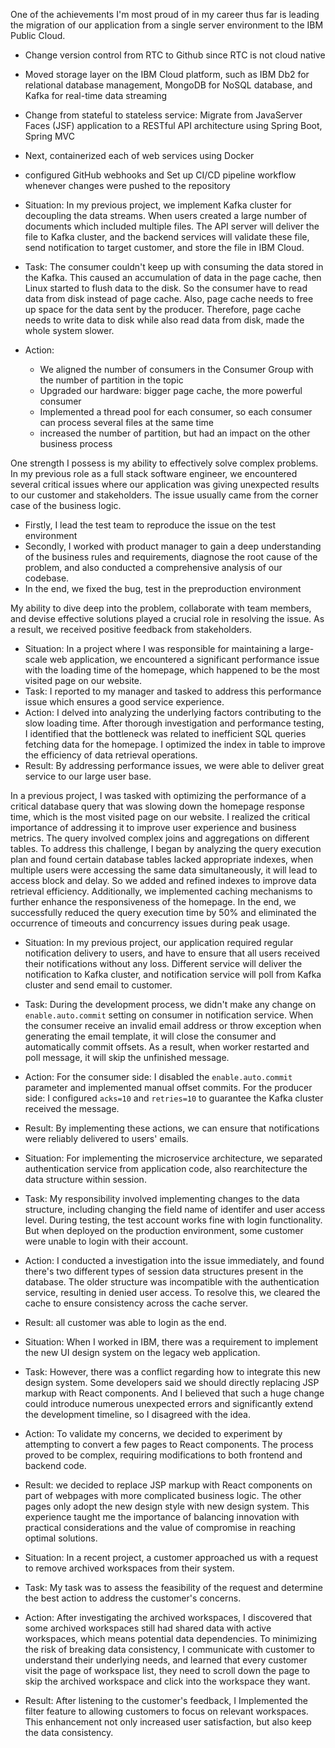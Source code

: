 One of the achievements I'm most proud of in my career thus far is leading the migration of our application from a single server environment to the IBM Public Cloud.
* Change version control from RTC to Github since RTC is not cloud native
* Moved storage layer on the IBM Cloud platform, such as IBM Db2 for relational database management, MongoDB for NoSQL database, and Kafka for real-time data streaming
* Change from stateful to stateless service: Migrate from JavaServer Faces (JSF) application to a RESTful API architecture using Spring Boot, Spring MVC
* Next, containerized each of web services using Docker
* configured GitHub webhooks and Set up CI/CD pipeline workflow whenever changes were pushed to the repository


* Situation: In my previous project, we implement Kafka cluster for decoupling the data streams. When users created a large number of documents which included multiple files. The API server will deliver the file to Kafka cluster, and the backend services will validate these file, send notification to target customer, and store the file in IBM Cloud.
* Task: The consumer couldn't keep up with consuming the data stored in the Kafka. This caused an accumulation of data in the page cache, then Linux started to flush data to the disk. So the consumer have to read data from disk instead of page cache. Also, page cache needs to free up space for the data sent by the producer. Therefore, page cache needs to write data to disk while also read data from disk, made the whole system slower.
* Action: 
    * We aligned the number of consumers in the Consumer Group with the number of partition in the topic
    * Upgraded our hardware: bigger page cache, the more powerful consumer
    * Implemented a thread pool for each consumer, so each consumer can process several files at the same time
    * increased the number of partition, but had an impact on the other business process


One strength I possess is my ability to effectively solve complex problems. In my previous role as a full stack software engineer, we encountered several critical issues where our application was giving unexpected results to our customer and stakeholders.
The issue usually came from the corner case of the business logic.
* Firstly, I lead the test team to reproduce the issue on the test environment
* Secondly, I worked with product manager to gain a deep understanding of the business rules and requirements, diagnose the root cause of the problem, and also conducted a comprehensive analysis of our codebase.
* In the end, we fixed the bug, test in the preproduction environment 

My ability to dive deep into the problem, collaborate with team members, and devise effective solutions played a crucial role in resolving the issue. As a result, we received positive feedback from stakeholders.


* Situation: In a project where I was responsible for maintaining a large-scale web application, we encountered a significant performance issue with the loading time of the homepage, which happened to be the most visited page on our website.
* Task: I reported to my manager and tasked to address this performance issue which ensures a good service experience.
* Action: I delved into analyzing the underlying factors contributing to the slow loading time. After thorough investigation and performance testing, I identified that the bottleneck was related to inefficient SQL queries fetching data for the homepage. I optimized the index in table to improve the efficiency of data retrieval operations.
* Result: By addressing performance issues, we were able to deliver great service to our large user base.


In a previous project, I was tasked with optimizing the performance of a critical database query that was slowing down the homepage response time, which is the most visited page on our website.
I realized the critical importance of addressing it to improve user experience and business metrics.
The query involved complex joins and aggregations on different tables. To address this challenge, I began by analyzing the query execution plan and found certain database tables lacked appropriate indexes, when multiple users were accessing the same data simultaneously, it will lead to access block and delay.
So we added and refined indexes to improve data retrieval efficiency. Additionally, we implemented caching mechanisms to further enhance the responsiveness of the homepage. In the end, we successfully reduced the query execution time by 50% and eliminated the occurrence of timeouts and concurrency issues during peak usage.


* Situation: In my previous project, our application required regular notification delivery to users, and have to ensure that all users received their notifications without any loss. Different service will deliver the notification to Kafka cluster, and notification service will poll from Kafka cluster and send email to customer.
* Task: During the development process, we didn't make any change on `enable.auto.commit` setting on consumer in notification service. When the consumer receive an invalid email address or throw exception when generating the email template, it will close the consumer and automatically commit offsets. As a result, when worker restarted and poll message, it will skip the unfinished message.
* Action: For the consumer side: I disabled the `enable.auto.commit` parameter and implemented manual offset commits. For the producer side: I configured `acks=10` and `retries=10` to guarantee the Kafka cluster received the message.
* Result: By implementing these actions, we can ensure that notifications were reliably delivered to users' emails.


* Situation: For implementing the microservice architecture, we separated authentication service from application code, also rearchitecture the data structure within session.
* Task: My responsibility involved implementing changes to the data structure, including changing the field name of identifer and user access level. During testing, the test account works fine with login functionality. But when deployed on the production environment, some customer were unable to login with their account.
* Action: I conducted a investigation into the issue immediately, and found there's two different types of session data structures present in the database. The older structure was incompatible with the authentication service, resulting in denied user access. To resolve this, we cleared the cache to ensure consistency across the cache server.
* Result: all customer was able to login as the end.


* Situation: When I worked in IBM, there was a requirement to implement the new UI design system on the legacy web application.
* Task: However, there was a conflict regarding how to integrate this new design system. Some developers said we should directly replacing JSP markup with React components. And I believed that such a huge change could introduce numerous unexpected errors and significantly extend the development timeline, so I disagreed with the idea.
* Action: To validate my concerns, we decided to experiment by attempting to convert a few pages to React components. The process proved to be complex, requiring modifications to both frontend and backend code. 
* Result: we decided to replace JSP markup with React components on part of webpages with more complicated business logic. The other pages only adopt the new design style with new design system. This experience taught me the importance of balancing innovation with practical considerations and the value of compromise in reaching optimal solutions.


* Situation: In a recent project, a customer approached us with a request to remove archived workspaces from their system.
* Task: My task was to assess the feasibility of the request and determine the best action to address the customer's concerns.
* Action: After investigating the archived workspaces, I discovered that some archived workspaces still had shared data with active workspaces, which means potential data dependencies. To minimizing the risk of breaking data consistency, I communicate with customer to understand their underlying needs, and learned that every customer visit the page of workspace list, they need to scroll down the page to skip the archived workspace and click into the workspace they want.
* Result: After listening to the customer's feedback, I Implemented the filter feature to allowing customers to focus on relevant workspaces. This enhancement not only increased user satisfaction, but also keep the data consistency.